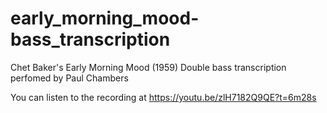# early_morning_mood-bass_transcription
Chet Baker's Early Morning Mood (1959) Double bass transcription perfomed by Paul Chambers

You can listen to the recording at https://youtu.be/zlH7182Q9QE?t=6m28s
